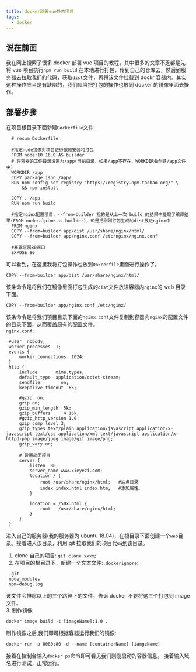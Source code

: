 ```yaml
---
title: docker部署vue静态项目
tags:
  - docker
---
```


## 说在前面

我在网上搜索了很多 docker 部署 vue 项目的教程，其中很多的文章不乏都是先将 vue 项目执行`npm run build` 在本地进行打包，传到自己的仓库去，然后到服务器去拉取我们的代码，获取`dist`文件，再将该文件挂载到 dockr 容器内。其实这种操作应当是有缺陷的，我们应当把打包的操作也放到 docker 的镜像里面去操作。

   <!-- more -->

## 部署步骤

在项目根目录下面新建`Dockerfile`文件:

```docker
  # resum Dockerfile

  #指定node镜像对项目进行依赖安装和打包
  FROM node:10.16.0 AS builder
  # 将容器的工作目录设置为/app(当前目录，如果/app不存在，WORKDIR会创建/app文件夹)
  WORKDIR /app
  COPY package.json /app/
  RUN npm config set registry "https://registry.npm.taobao.org/" \
      && npm install

  COPY . /app
  RUN npm run build

  #指定nginx配置项目，--from=builder 指的是从上一次 build 的结果中提取了编译结果(FROM node:alpine as builder)，即是把刚刚打包生成的dist放进nginx中
  FROM nginx
  COPY --from=builder app/dist /usr/share/nginx/html/
  COPY --from=builder app/nginx.conf /etc/nginx/nginx.conf

  #暴露容器80端口
  EXPOSE 80
```

可以看到，在这里我将打包操作也放到`Dokcerfile`里面进行操作了。

```
COPY --from=builder app/dist /usr/share/nginx/html/
```

该条命令是将我们在镜像里面打包生成的`dist`文件放进容器内`nginx`的 web 目录下面。

```
COPY --from=builder app/nginx.conf /etc/nginx/
```

该条命令是将我们项目目录下面的`nginx.conf`文件复制到容器内`nginx`的配置文件的目录下面，从而覆盖原有的配置文件。  
 `nginx.conf`:

```nginx
 #user  nobody;
 worker_processes  1;
 events {
     worker_connections  1024;
 }
 http {
     include       mime.types;
     default_type  application/octet-stream;
     sendfile        on;
     keepalive_timeout  65;

     #gzip  on;
     gzip on;
     gzip_min_length  5k;
     gzip_buffers     4 16k;
     #gzip_http_version 1.0;
     gzip_comp_level 3;
     gzip_types text/plain application/javascript application/x-javascript text/css application/xml text/javascript application/x-httpd-php image/jpeg image/gif image/png;
     gzip_vary on;

     # 设置简历项目
     server {
         listen  80;
         server_name www.xieyezi.com;
         location / {
             root /usr/share/nginx/html;   #站点目录
             index index.html index.htm;   #添加属性。
         }

         location = /50x.html {
             root   /usr/share/nginx/html;
         }
     }
 }
```

进入自己的服务器(我的服务器为 ubuntu 18.04)，在根目录下面创建一个`web`目录。接着进入该目录，利用 git 拉取我们的项目代码到该目录。

1. clone 自己的项目: `git clone xxxx`;
2. 在项目的根目录下，新建一个文本文件:`.dockerignore`:

```
 .git
 node_modules
 npm-debug.log
```

该文件会排除以上的三个路径下的文件，告诉 docker 不要将这三个打包到 image 文件。  
 3. 制作镜像

```
docker image build -t [imageName]:1.0 .
```

制作镜像之后,我们即可根据容器运行我们的镜像:

```
docker run -p 8080:80 -d --name [containerName] [iamgeName]
```

接着在控制台输入`docker ps`命令即可看见我们刚刚启动的容器信息。
接着输入域名进行测试，正常运行。
